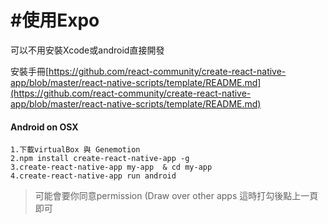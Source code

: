 # \#使用Expo

可以不用安裝Xcode或android直接開發

安裝手冊[https://github.com/react-community/create-react-native-app/blob/master/react-native-scripts/template/README.md](https://github.com/react-community/create-react-native-app/blob/master/react-native-scripts/template/README.md)

#### Android on OSX

```
1.下載virtualBox 與 Genemotion
2.npm install create-react-native-app -g
3.create-react-native-app my-app  & cd my-app
4.create-react-native-app run android
```

> 可能會要你同意permission \(Draw over other apps 這時打勾後點上一頁即可



